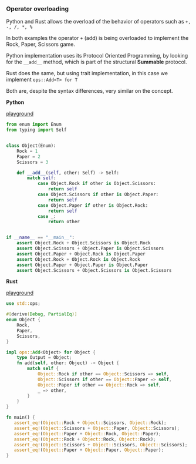 ### Operator overloading

Python and Rust allows the overload of the behavior of operators such as `+, -, /, *, %`

In both examples the operator `+` (add) is being overloaded to implement the Rock, Paper, Scissors game.

Python implementation uses its Protocol Oriented Programming, by looking for the `__add__` method, which is part of the structural **Summable** protocol.

Rust does the same, but using trait implementation, in this case we implement `ops::Add<T> for T`

Both are, despite the syntax differences, very similar on the concept.

**Python**

[playground]([https://repl.it/repls/uniquelinkhere](https://trinket.io/python3/9d63ebc8f966?runOption=run))

```python
from enum import Enum
from typing import Self


class Object(Enum):
    Rock = 1
    Paper = 2
    Scissors = 3

    def __add__(self, other: Self) -> Self:
        match self:
            case Object.Rock if other is Object.Scissors:
                return self
            case Object.Scissors if other is Object.Paper:
                return self
            case Object.Paper if other is Object.Rock:
                return self
            case _:
                return other


if __name__ == "__main__":
    assert Object.Rock + Object.Scissors is Object.Rock
    assert Object.Scissors + Object.Paper is Object.Scissors
    assert Object.Paper + Object.Rock is Object.Paper
    assert Object.Rock + Object.Rock is Object.Rock
    assert Object.Paper + Object.Paper is Object.Paper
    assert Object.Scissors + Object.Scissors is Object.Scissors

```

**Rust**

[playground](https://play.rust-lang.org/?version=stable&mode=debug&edition=2021&gist=b19b1411126d3963e74fcd1deff67d1b)

```rust
use std::ops;

#[derive(Debug, PartialEq)]
enum Object {
    Rock,
    Paper,
    Scissors,
}

impl ops::Add<Object> for Object {
    type Output = Object;
    fn add(self, other: Object) -> Object {
        match self {
            Object::Rock if other == Object::Scissors => self,
            Object::Scissors if other == Object::Paper => self,
            Object::Paper if other == Object::Rock => self,
            _ => other,
        }
    }
}

fn main() {
   assert_eq!(Object::Rock + Object::Scissors, Object::Rock);
   assert_eq!(Object::Scissors + Object::Paper, Object::Scissors);
   assert_eq!(Object::Paper + Object::Rock, Object::Paper);
   assert_eq!(Object::Rock + Object::Rock, Object::Rock);
   assert_eq!(Object::Scissors + Object::Scissors, Object::Scissors);
   assert_eq!(Object::Paper + Object::Paper, Object::Paper);
}

```
